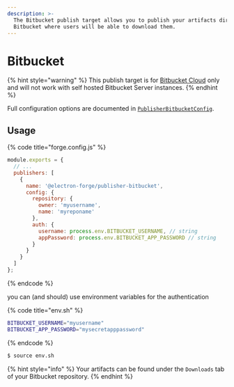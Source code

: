 ```yaml
---
description: >-
  The Bitbucket publish target allows you to publish your artifacts directly to
  Bitbucket where users will be able to download them.
---
```


# Bitbucket

{% hint style="warning" %}
This publish target is for [Bitbucket Cloud](https://bitbucket.org) only and will not work with self hosted Bitbucket Server instances.
{% endhint %}

Full configuration options are documented in [`PublisherBitbucketConfig`](https://js.electronforge.io/interfaces/\_electron\_forge\_publisher\_bitbucket.PublisherBitbucketConfig.html).

## Usage

{% code title="forge.config.js" %}
```javascript
module.exports = {
  // ...
  publishers: [
    {
      name: '@electron-forge/publisher-bitbucket',
      config: {
        repository: {
          owner: 'myusername',
          name: 'myreponame'
        },
        auth: {
          username: process.env.BITBUCKET_USERNAME, // string
          appPassword: process.env.BITBUCKET_APP_PASSWORD // string
        }
      }
    }
  ]
};
```
{% endcode %}

you can (and should) use environment variables for the authentication

{% code title="env.sh" %}
```bash
BITBUCKET_USERNAME="myusername"
BITBUCKET_APP_PASSWORD="mysecretapppassword"
```
{% endcode %}

```bash
$ source env.sh
```

{% hint style="info" %}
Your artifacts can be found under the `Downloads` tab of your Bitbucket repository.
{% endhint %}
